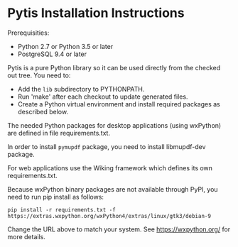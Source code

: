 Pytis Installation Instructions
===============================

Prerequisities:

  * Python 2.7 or Python 3.5 or later
  * PostgreSQL 9.4 or later

Pytis is a pure Python library so it can be used directly from the checked out
tree.  You need to:

  * Add the `lib` subdirectory to PYTHONPATH.
  * Run 'make' after each checkout to update generated files.
  * Create a Python virtual environment and install required packages as
    described below.

The needed Python packages for desktop applications (using wxPython) are
defined in file requirements.txt.

In order to install `pymupdf` package, you need to install libmupdf-dev
package.

For web applications use the Wiking framework which defines its own
requirements.txt.

Because wxPython binary packages are not available through PyPI, you need to run
pip install as follows:

```
pip install -r requirements.txt -f https://extras.wxpython.org/wxPython4/extras/linux/gtk3/debian-9
```

Change the URL above to match your system.  See https://wxpython.org/ for more
details.
